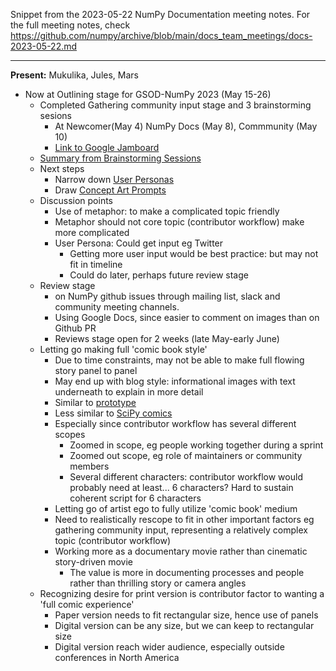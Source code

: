Snippet from the 2023-05-22 NumPy Documentation meeting notes. For the full meeting notes, check https://github.com/numpy/archive/blob/main/docs_team_meetings/docs-2023-05-22.md

---

**Present:** Mukulika, Jules, Mars

- Now at Outlining stage for GSOD-NumPy 2023 (May 15-26)
    - Completed Gathering community input stage and 3 brainstorming sesions
        - At Newcomer(May 4) NumPy Docs (May 8), Commmunity (May 10)
        - [Link to Google Jamboard](https://jamboard.google.com/d/1j_rEIslOh59N9cLGU1VGc7rTc88SuLTi7l4YqTqAULc/edit?usp=sharing)
    - [Summary from Brainstorming Sessions](https://github.com/MarsBarLee/gsod-numpy-2023/blob/main/outlining/summary-from-brainstorming-sessions.md)
    - Next steps
        - Narrow down [User Personas](https://github.com/MarsBarLee/gsod-numpy-2023/blob/main/outlining/user-persona-contributor-pathways.md)
        - Draw [Concept Art Prompts](https://github.com/MarsBarLee/gsod-numpy-2023/blob/main/outlining/concept-art.md)
    - Discussion points
        - Use of metaphor: to make a complicated topic friendly
        - Metaphor should not core topic (contributor workflow) make more complicated
        - User Persona: Could get input eg Twitter
            - Getting more user input would be best practice: but may not fit in timeline
            - Could do later, perhaps future review stage
    - Review stage
        - on NumPy github issues through mailing list, slack and community meeting channels.
        - Using Google Docs, since easier to comment on images than on Github PR
        - Reviews stage open for 2 weeks (late May-early June)
    - Letting go making full 'comic book style'
        - Due to time constraints, may not be able to make full flowing story panel to panel
        - May end up with blog style: informational images with text underneath to explain in more detail
        - Similar to [prototype](https://miro.medium.com/v2/resize:fit:720/format:webp/1*kwkvHzegb0z4TzeHsuF_GQ.png)
        - Less similar to [SciPy comics](https://heyzine.com/flip-book/f3c7f85cdc.html)
        - Especially since contributor workflow has several different scopes
            - Zoomed in scope, eg people working together during a sprint
            - Zoomed out scope, eg role of maintainers or community members  
            - Several different characters: contributor workflow would probably need at least... 6 characters? Hard to sustain coherent script for 6 characters
        - Letting go of artist ego to fully utilize 'comic book' medium
        - Need to realistically rescope to fit in other important factors eg gathering community input, representing a relatively complex topic (contributor workflow)
        - Working more as a documentary movie rather than cinematic story-driven movie
            - The value is more in documenting processes and people rather than thrilling story or camera angles
    - Recognizing desire for print version is contributor factor to wanting a 'full comic experience'
        - Paper version needs to fit rectangular size, hence use of panels
        - Digital version can be any size, but we can keep to rectangular size
        - Digital version reach wider audience, especially outside conferences in North America